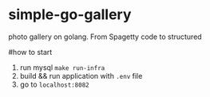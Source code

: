 # simple-go-gallery
photo gallery on golang. From Spagetty code to structured

#how to start
1) run mysql `make run-infra`
2) build && run application with `.env` file
3) go to `localhost:8082`
